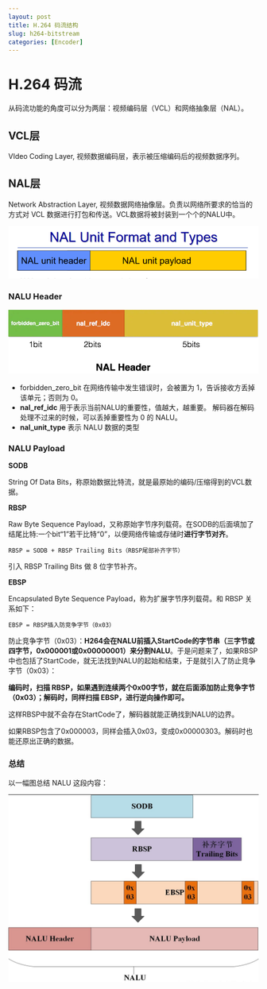 ```yaml
---
layout: post
title: H.264 码流结构
slug: h264-bitstream
categories: [Encoder]
---
```


# H.264 码流

从码流功能的角度可以分为两层：视频编码层（VCL）和网络抽象层（NAL）。

## VCL层
VIdeo Coding Layer, 视频数据编码层，表示被压缩编码后的视频数据序列。

## NAL层
Network Abstraction Layer, 视频数据网络抽像层。负责以网络所要求的恰当的方式对 VCL 数据进行打包和传送。VCL数据将被封装到一个个的NALU中。

![](/assets/images/nalu.png)

### NALU Header
![](/assets/images/nalu_header.png)
+ forbidden_zero_bit
    在网络传输中发生错误时，会被置为 1，告诉接收方丢掉该单元；否则为 0。
+ **nal_ref_idc**
    用于表示当前NALU的重要性，值越大，越重要。
    解码器在解码处理不过来的时候，可以丢掉重要性为 0 的 NALU。
+ **nal_unit_type**
    表示 NALU 数据的类型

### NALU Payload
**SODB**

String Of Data Bits，称原始数据比特流，就是最原始的编码/压缩得到的VCL数据。

**RBSP**

Raw Byte Sequence Payload，又称原始字节序列载荷。在SODB的后面填加了结尾比特:一个bit“1”若干比特“0”，以便网络传输或存储时**进行字节对齐**。
```
RBSP = SODB + RBSP Trailing Bits（RBSP尾部补齐字节）
```
引入 RBSP Trailing Bits 做 8 位字节补齐。

**EBSP**

Encapsulated Byte Sequence Payload，称为扩展字节序列载荷。和 RBSP 关系如下：
```
EBSP = RBSP插入防竞争字节（0x03）
```
防止竞争字节（0x03）：**H264会在NALU前插入StartCode的字节串（三字节或四字节，0x000001或0x00000001）来分割NALU**。于是问题来了，如果RBSP中也包括了StartCode，就无法找到NALU的起始和结束，于是就引入了防止竞争字节（0x03）：

**编码时，扫描 RBSP，如果遇到连续两个0x00字节，就在后面添加防止竞争字节（0x03）；解码时，同样扫描 EBSP，进行逆向操作即可。**

这样RBSP中就不会存在StartCode了，解码器就能正确找到NALU的边界。

如果RBSP包含了0x000003，同样会插入0x03，变成0x00000303。解码时也能还原出正确的数据。

### 总结

以一幅图总结 NALU 这段内容：

![](/assets/images/nalu_payload.png)
